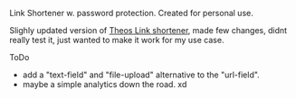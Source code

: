 Link Shortener w. password protection. Created for personal use.

Slighly updated version of [Theos Link shortener](https://github.com/t3dotgg/joltik), made few changes, didnt really test it, just wanted to make it work for my use case.

ToDo

- add a "text-field" and "file-upload" alternative to the "url-field".
- maybe a simple analytics down the road. xd
